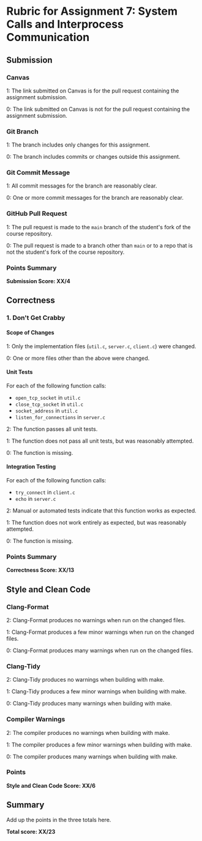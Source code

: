# Rubric for Assignment 7: System Calls and Interprocess Communication

## Submission

### Canvas

1: The link submitted on Canvas is for the pull request containing the
assignment submission.

0: The link submitted on Canvas is not for the pull request containing the
assignment submission.

### Git Branch

1: The branch includes only changes for this assignment.

0: The branch includes commits or changes outside this assignment.

### Git Commit Message

1: All commit messages for the branch are reasonably clear.

0: One or more commit messages for the branch are reasonably clear.

### GitHub Pull Request

1: The pull request is made to the `main` branch of the student's fork of the
course repository.

0: The pull request is made to a branch other than `main` or to a repo that is
not the student's fork of the course repository.

### Points Summary

**Submission Score: XX/4**

## Correctness

### 1. Don't Get Crabby

#### Scope of Changes

1: Only the implementation files (`util.c`, `server.c`, `client.c`) were
changed.

0: One or more files other than the above were changed.

#### Unit Tests

For each of the following function calls:

- `open_tcp_socket` in `util.c`
- `close_tcp_socket` in `util.c`
- `socket_address` in `util.c`
- `listen_for_connections` in `server.c`

2: The function passes all unit tests.

1: The function does not pass all unit tests, but was reasonably attempted.

0: The function is missing.

#### Integration Testing

For each of the following function calls:

- `try_connect` in `client.c`
- `echo` in `server.c`

2: Manual or automated tests indicate that this function works as expected.

1: The function does not work entirely as expected, but was reasonably
attempted.

0: The function is missing.

### Points Summary

**Correctness Score: XX/13**

## Style and Clean Code

### Clang-Format

2: Clang-Format produces no warnings when run on the changed files.

1: Clang-Format produces a few minor warnings when run on the changed files.

0: Clang-Format produces many warnings when run on the changed files.

### Clang-Tidy

2: Clang-Tidy produces no warnings when building with make.

1: Clang-Tidy produces a few minor warnings when building with make.

0: Clang-Tidy produces many warnings when building with make.

### Compiler Warnings

2: The compiler produces no warnings when building with make.

1: The compiler produces a few minor warnings when building with make.

0: The compiler produces many warnings when building with make.

### Points

**Style and Clean Code Score: XX/6**

## Summary

Add up the points in the three totals here.

**Total score: XX/23**
